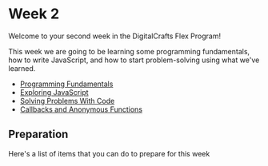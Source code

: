 # Week 2

Welcome to your second week in the DigitalCrafts Flex Program! 

This week we are going to be learning some programming fundamentals, how to write JavaScript, and how to start problem-solving using what we've learned.

- [Programming Fundamentals](https://learn.digitalcrafts.com/flex/lessons/solving-problems-using-code-js/functions-variables-values/#learning-objectives)
- [Exploring JavaScript](https://learn.digitalcrafts.com/flex/lessons/solving-problems-using-code-js/js-101/#summary)
- [Solving Problems With Code](https://learn.digitalcrafts.com/flex/lessons/solving-problems-using-code-js/common-patterns/#learning-objectives)
- [Callbacks and Anonymous Functions](https://learn.digitalcrafts.com/flex/lessons/solving-problems-using-code-js/callbacks/#learning-objectives)


## Preparation

Here's a list of items that you can do to prepare for this week



